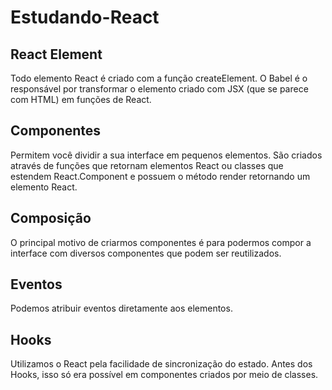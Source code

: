 # Estudando-React


## React Element
Todo elemento React é criado com a função createElement. O Babel é o responsável por transformar o elemento criado com JSX (que se parece com HTML) em funções de React.

## Componentes
Permitem você dividir a sua interface em pequenos elementos. São criados através de funções que retornam elementos React ou classes que estendem React.Component e possuem o método render retornando um elemento React.

## Composição
O principal motivo de criarmos componentes é para podermos compor a interface com diversos componentes que podem ser reutilizados.

## Eventos
Podemos atribuir eventos diretamente aos elementos.

## Hooks
Utilizamos o React pela facilidade de sincronização do estado. Antes dos Hooks, isso só era possível em componentes criados por meio de classes.
